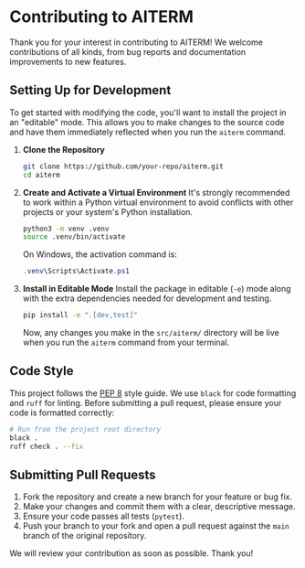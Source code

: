 # Contributing to AITERM

Thank you for your interest in contributing to AITERM! We welcome contributions of all kinds, from bug reports and documentation improvements to new features.

## Setting Up for Development

To get started with modifying the code, you'll want to install the project in an "editable" mode. This allows you to make changes to the source code and have them immediately reflected when you run the `aiterm` command.

1.  **Clone the Repository**
    ```bash
    git clone https://github.com/your-repo/aiterm.git
    cd aiterm
    ```

2.  **Create and Activate a Virtual Environment**
    It's strongly recommended to work within a Python virtual environment to avoid conflicts with other projects or your system's Python installation.
    ```bash
    python3 -m venv .venv
    source .venv/bin/activate
    ```
    On Windows, the activation command is:
    ```powershell
    .venv\Scripts\Activate.ps1
    ```

3.  **Install in Editable Mode**
    Install the package in editable (`-e`) mode along with the extra dependencies needed for development and testing.
    ```bash
    pip install -e ".[dev,test]"
    ```
    Now, any changes you make in the `src/aiterm/` directory will be live when you run the `aiterm` command from your terminal.

## Code Style

This project follows the [PEP 8](https://www.python.org/dev/peps/pep-0008/) style guide. We use `black` for code formatting and `ruff` for linting. Before submitting a pull request, please ensure your code is formatted correctly:

```bash
# Run from the project root directory
black .
ruff check . --fix
```

## Submitting Pull Requests

1.  Fork the repository and create a new branch for your feature or bug fix.
2.  Make your changes and commit them with a clear, descriptive message.
3.  Ensure your code passes all tests (`pytest`).
4.  Push your branch to your fork and open a pull request against the `main` branch of the original repository.

We will review your contribution as soon as possible. Thank you!
